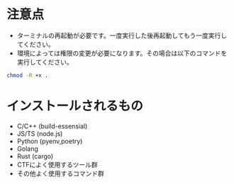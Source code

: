 # 注意点
- ターミナルの再起動が必要です。一度実行した後再起動してもう一度実行してください。
- 環境によっては権限の変更が必要になります。その場合は以下のコマンドを実行してください。
```sh
chmod -R +x .
```

# インストールされるもの
- C/C++ (build-essensial)
- JS/TS (node.js)
- Python (pyenv,poetry)
- Golang
- Rust (cargo)
- CTFによく使用するツール群
- その他よく使用するコマンド群